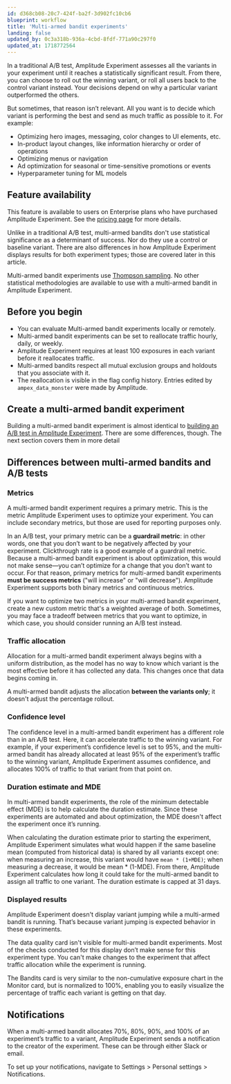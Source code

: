 ```yaml
---
id: d368cb08-20c7-424f-ba2f-3d902fc10cb6
blueprint: workflow
title: 'Multi-armed bandit experiments'
landing: false
updated_by: 0c3a318b-936a-4cbd-8fdf-771a90c297f0
updated_at: 1718772564
---
```

In a traditional A/B test, Amplitude Experiment assesses all the variants in your experiment until it reaches a statistically significant result. From there, you can choose to roll out the winning variant, or roll all users back to the control variant instead. Your decisions depend on why a particular variant outperformed the others.

But sometimes, that reason isn’t relevant. All you want is to decide which variant is performing the best and send as much traffic as possible to it. For example:

- Optimizing hero images, messaging, color changes to UI elements, etc.
- In-product layout changes, like information hierarchy or order of operations
- Optimizing menus or navigation
- Ad optimization for seasonal or time-sensitive promotions or events
- Hyperparameter tuning for ML models

## Feature availability

This feature is available to users on Enterprise plans who have purchased Amplitude Experiment. See the [pricing page](https://amplitude.com/pricing) for more details.

Unlike in a traditional A/B test, multi-armed bandits don't use statistical significance as a determinant of success. Nor do they use a control or baseline variant. There are also differences in how Amplitude Experiment displays results for both experiment types; those are covered later in this article.

Multi-armed bandit experiments use [Thompson sampling](https://en.wikipedia.org/wiki/Thompson_sampling). No other statistical methodologies are available to use with a multi-armed bandit in Amplitude Experiment.

## Before you begin

- You can evaluate Multi-armed bandit experiments locally or remotely.
- Multi-armed bandit experiments can be set to reallocate traffic hourly, daily, or weekly.
- Amplitude Experiment requires at least 100 exposures in each variant before it reallocates traffic.
- Multi-armed bandits respect all mutual exclusion groups and holdouts that you associate with it.
- The reallocation is visible in the flag config history. Entries edited by `ampex_data_monster` were made by Amplitude.

## Create a multi-armed bandit experiment

Building a multi-armed bandit experiment is almost identical to [building an A/B test in Amplitude Experiment](/docs/experiment/overview). There are some differences, though. The next section covers them in more detail

## Differences between multi-armed bandits and A/B tests

### Metrics

A multi-armed bandit experiment requires a primary metric. This is the metric Amplitude Experiment uses to optimize your experiment. You can include secondary metrics, but those are used for reporting purposes only.

In an A/B test, your primary metric can be a **guardrail metric**: in other words, one that you don’t want to be negatively affected by your experiment. Clickthrough rate is a good example of a guardrail metric. Because a multi-armed bandit experiment is about optimization, this would not make sense—you can’t optimize for a change that you don’t want to occur. For that reason, primary metrics for multi-armed bandit experiments **must be success metrics** ("will increase" or "will decrease"). Amplitude Experiment supports both binary metrics and continuous metrics.

If you want to optimize two metrics in your multi-armed bandit experiment, create a new custom metric that's a weighted average of both. Sometimes, you may face a tradeoff between metrics that you want to optimize, in which case, you should consider running an A/B test instead.

### Traffic allocation

Allocation for a multi-armed bandit experiment always begins with a uniform distribution, as the model has no way to know which variant is the most effective before it has collected any data. This changes once that data begins coming in.

A multi-armed bandit adjusts the allocation **between the variants only**; it doesn't adjust the percentage rollout.

### Confidence level
The confidence level in a multi-armed bandit experiment has a different role than in an A/B test. Here, it can accelerate traffic to the winning variant. For example, if your experiment’s confidence level is set to 95%, and the multi-armed bandit has already allocated at least 95% of the experiment’s traffic to the winning variant, Amplitude Experiment assumes confidence, and allocates 100% of traffic to that variant from that point on.

### Duration estimate and MDE

In multi-armed bandit experiments, the role of the minimum detectable effect (MDE) is to help calculate the duration estimate. Since these experiments are automated and about optimization, the MDE doesn't affect the experiment once it’s running.

When calculating the duration estimate prior to starting the experiment, Amplitude Experiment simulates what would happen if the same baseline mean (computed from historical data) is shared by all variants except one: when measuring an increase, this variant would have `mean * (1+MDE)`; when measuring a decrease, it would be mean * (1-MDE). From there, Amplitude Experiment calculates how long it could take for the multi-armed bandit to assign all traffic to one variant. The duration estimate is capped at 31 days.

### Displayed results

Amplitude Experiment doesn't display variant jumping while a multi-armed bandit is running. That’s because variant jumping is expected behavior in these experiments.

The data quality card isn't visible for multi-armed bandit experiments. Most of the checks conducted for this display don’t make sense for this experiment type. You can't make changes to the experiment that affect traffic allocation while the experiment is running.

The Bandits card is very similar to the non-cumulative exposure chart in the Monitor card, but is normalized to 100%, enabling you to easily visualize the percentage of traffic each variant is getting on that day.

## Notifications
When a multi-armed bandit allocates 70%, 80%, 90%, and 100% of an experiment’s traffic to a variant, Amplitude Experiment sends a notification to the creator of the experiment. These can be through either Slack or email. 

To set up your notifications, navigate to Settings > Personal settings > Notifications.